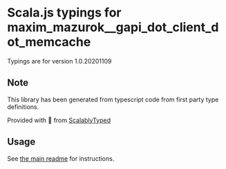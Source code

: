 
# Scala.js typings for maxim_mazurok__gapi_dot_client_dot_memcache

Typings are for version 1.0.20201109



## Note
This library has been generated from typescript code from first party type definitions.

Provided with :purple_heart: from [ScalablyTyped](https://github.com/oyvindberg/ScalablyTyped)

## Usage
See [the main readme](../../readme.md) for instructions.


